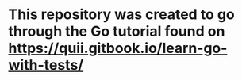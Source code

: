 # This repository was created to go through the Go tutorial found on https://quii.gitbook.io/learn-go-with-tests/
